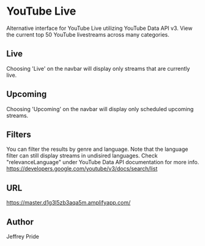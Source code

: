 # YouTube Live

Alternative interface for YouTube Live utilizing YouTube Data API v3. View the current top 50 YouTube livestreams across many categories. 

## Live

Choosing 'Live' on the navbar will display only streams that are currently live.

## Upcoming

Choosing 'Upcoming' on the navbar will display only scheduled upcoming streams.

## Filters

You can filter the results by genre and language. Note that the language filter can still display streams in undisired languages. Check "relevanceLanguage" under YouTube Data API documentation for more info. https://developers.google.com/youtube/v3/docs/search/list

## URL

https://master.d1g3l5zb3aqa5m.amplifyapp.com/

## Author

Jeffrey Pride